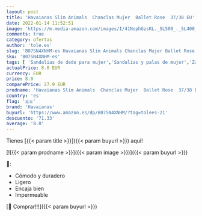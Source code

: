 ```yaml
---
layout: post
title: 'Havaianas Slim Animals  Chanclas Mujer  Ballet Rose  37/38 EU'
date: 2022-01-14 11:52:51
image: 'https://m.media-amazon.com/images/I/41NophGzsKL._SL500_._SL400_.jpg'
comments: true
category: ofertas
author: 'tole.es'
slug: 'B07SN4XNHM-es Havaianas Slim Animals Chanclas Mujer Ballet Rose 37/38 EU'
sku: 'B07SN4XNHM-es'
tags: [ 'Sandalias de dedo para mujer','Sandalias y palas de mujer','Zapatos','Zapatos para mujer','Zapatos y complementos','chanclas','havaianas', ]
actualPrice: 8.0 EUR
currency: EUR
price: 8.0
comparePrice: 27.9 EUR
prodname: 'Havaianas Slim Animals  Chanclas Mujer  Ballet Rose  37/38 EU'
country: 'es'
flag: '🇪🇸'
brand: 'Havaianas'
buyurl: 'https://www.amazon.es/dp/B07SN4XNHM/?tag=tolees-21'
descuento: '71.33'
average: '8.0'
---
```


Tienes [{{< param title >}}]({{< param buyurl >}}) aqui!

[![{{< param prodname >}}]({{< param image >}})]({{< param buyurl >}})

🔎:

- Cómodo y duradero
- Ligero
- Encaja bien
- Impermeable

[🛒 Comprar!!!]({{< param buyurl >}})
